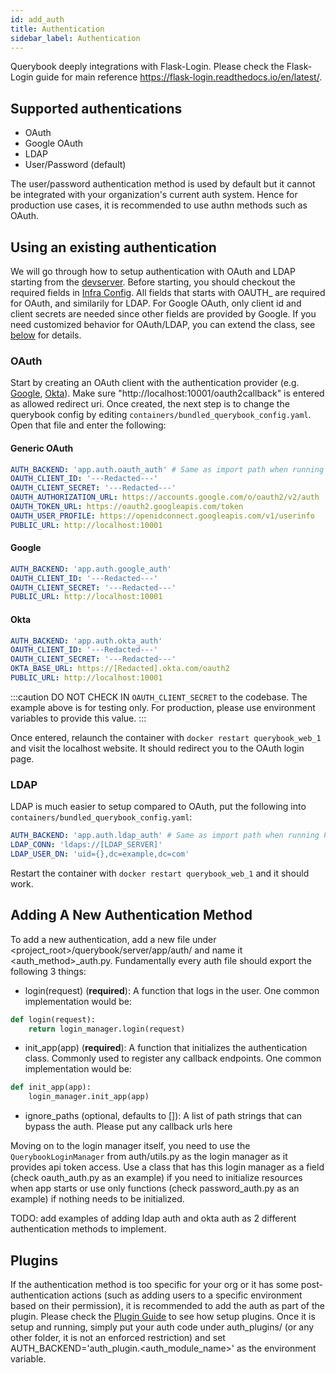 ```yaml
---
id: add_auth
title: Authentication
sidebar_label: Authentication
---
```


Querybook deeply integrations with Flask-Login. Please check the Flask-Login guide for main reference https://flask-login.readthedocs.io/en/latest/.

## Supported authentications

-   OAuth
-   Google OAuth
-   LDAP
-   User/Password (default)

The user/password authentication method is used by default but it cannot be integrated with your organization's current auth system. Hence for production use cases, it is recommended to use authn methods such as OAuth.

## Using an existing authentication

We will go through how to setup authentication with OAuth and LDAP starting from the [devserver](../setup_guide/quick_setup.md). Before starting, you should checkout the required fields in [Infra Config](../configurations/infra_config.md#authentication). All fields that starts with OAUTH\_ are required for OAuth, and similarily for LDAP. For Google OAuth, only client id and client secrets are needed since other fields are provided by Google. If you need customized behavior for OAuth/LDAP, you can extend the class, see [below](#adding-a-new-authentication-method) for details.

### OAuth

Start by creating an OAuth client with the authentication provider (e.g. [Google](https://developers.google.com/identity/protocols/oauth2), [Okta](https://developer.okta.com/docs/guides/implement-oauth-for-okta/create-oauth-app/)). Make sure "http://localhost:10001/oauth2callback" is entered as allowed redirect uri. Once created, the next step is to change the querybook config by editing `containers/bundled_querybook_config.yaml`. Open that file and enter the following:

#### Generic OAuth

```yaml
AUTH_BACKEND: 'app.auth.oauth_auth' # Same as import path when running Python
OAUTH_CLIENT_ID: '---Redacted---'
OAUTH_CLIENT_SECRET: '---Redacted---'
OAUTH_AUTHORIZATION_URL: https://accounts.google.com/o/oauth2/v2/auth
OAUTH_TOKEN_URL: https://oauth2.googleapis.com/token
OAUTH_USER_PROFILE: https://openidconnect.googleapis.com/v1/userinfo
PUBLIC_URL: http://localhost:10001
```

#### Google

```yaml
AUTH_BACKEND: 'app.auth.google_auth'
OAUTH_CLIENT_ID: '---Redacted---'
OAUTH_CLIENT_SECRET: '---Redacted---'
PUBLIC_URL: http://localhost:10001
```

#### Okta

```yaml
AUTH_BACKEND: 'app.auth.okta_auth'
OAUTH_CLIENT_ID: '---Redacted---'
OAUTH_CLIENT_SECRET: '---Redacted---'
OKTA_BASE_URL: https://[Redacted].okta.com/oauth2
PUBLIC_URL: http://localhost:10001
```

:::caution
DO NOT CHECK IN `OAUTH_CLIENT_SECRET` to the codebase. The example above is for testing only. For production, please use environment variables to provide this value.
:::

Once entered, relaunch the container with `docker restart querybook_web_1` and visit the localhost website. It should redirect you to the OAuth login page.

### LDAP

LDAP is much easier to setup compared to OAuth, put the following into `containers/bundled_querybook_config.yaml`:

```yaml
AUTH_BACKEND: 'app.auth.ldap_auth' # Same as import path when running Python
LDAP_CONN: 'ldaps://[LDAP_SERVER]'
LDAP_USER_DN: 'uid={},dc=example,dc=com'
```

Restart the container with `docker restart querybook_web_1` and it should work.

## Adding A New Authentication Method

To add a new authentication, add a new file under <project_root>/querybook/server/app/auth/ and name it <auth_method>\_auth.py. Fundamentally every auth file should export the following 3 things:

-   login(request) (**required**): A function that logs in the user. One common implementation would be:

```py
def login(request):
    return login_manager.login(request)
```

-   init_app(app) (**required**): A function that initializes the authentication class. Commonly used to register any callback endpoints. One common implementation would be:

```py
def init_app(app):
    login_manager.init_app(app)
```

-   ignore_paths (optional, defaults to []): A list of path strings that can bypass the auth. Please put any callback urls here

Moving on to the login manager itself, you need to use the `QuerybookLoginManager` from auth/utils.py as the login manager as it provides api token access. Use a class that has this login manager as a field (check oauth_auth.py as an example) if you need to initialize resources when app starts or use only functions (check password_auth.py as an example) if nothing needs to be initialized.

TODO: add examples of adding ldap auth and okta auth as 2 different authentication methods to implement.

## Plugins

If the authentication method is too specific for your org or it has some post-authentication actions (such as adding users to a specific environment based on their permission), it is recommended to add the auth as part of the plugin. Please check the [Plugin Guide](plugins.md) to see how setup plugins. Once it is setup and running, simply put your auth code under auth_plugins/ (or any other folder, it is not an enforced restriction) and set AUTH_BACKEND='auth_plugin.<auth_module_name>' as the environment variable.
